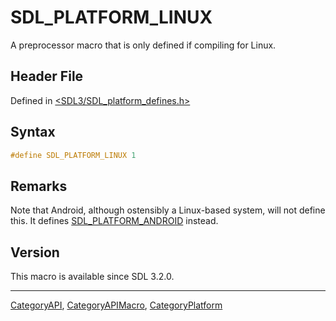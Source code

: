 # SDL_PLATFORM_LINUX

A preprocessor macro that is only defined if compiling for Linux.

## Header File

Defined in [<SDL3/SDL_platform_defines.h>](https://github.com/libsdl-org/SDL/blob/main/include/SDL3/SDL_platform_defines.h)

## Syntax

```c
#define SDL_PLATFORM_LINUX 1
```

## Remarks

Note that Android, although ostensibly a Linux-based system, will not
define this. It defines [SDL_PLATFORM_ANDROID](SDL_PLATFORM_ANDROID)
instead.

## Version

This macro is available since SDL 3.2.0.

----
[CategoryAPI](CategoryAPI), [CategoryAPIMacro](CategoryAPIMacro), [CategoryPlatform](CategoryPlatform)

